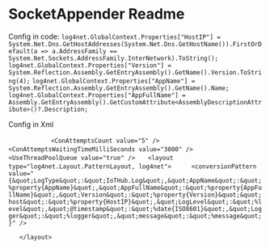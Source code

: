 ﻿# SocketAppender  Readme 

Config in code:
` log4net.GlobalContext.Properties["HostIP"] = System.Net.Dns.GetHostAddresses(System.Net.Dns.GetHostName()).FirstOrDefault(a => a.AddressFamily == System.Net.Sockets.AddressFamily.InterNetwork).ToString(); `
` log4net.GlobalContext.Properties["Version"] = System.Reflection.Assembly.GetEntryAssembly().GetName().Version.ToString(4); `
` log4net.GlobalContext.Properties["AppName"] = System.Reflection.Assembly.GetEntryAssembly().GetName().Name; `
` log4net.GlobalContext.Properties["AppFullName"] = Assembly.GetEntryAssembly().GetCustomAttribute<AssemblyDescriptionAttribute>()?.Description; `

Config in Xml  

`
`  <appender name="SocketAppender" type="log4net.Appender.SocketAppender,log4net.Appender.SocketAppender"> `
`    <RemoteAddress value="127.0.0.1" /> `
`    <RemotePort value="5001" /> `
`    <AddressFamily value="InterNetwork" /> `
`    <SocketType value="Dgram" /> `
`    <ProtocolType value="Udp" />
`    <ConAttemptsCount value="5" /> `
`    <ConAttemptsWaitingTimeMilliSeconds value="3000" /> `
`    <UseThreadPoolQueue value="true" /> `
`    <layout type="log4net.Layout.PatternLayout, log4net"> `
`      <conversionPattern value="{&quot;LogType&quot;:&quot;IoTHub.Log&quot;,&quot;AppName&quot;:&quot;%property{AppName}&quot;,&quot;AppFullName&quot;:&quot;%property{AppFullName}&quot;,&quot;Version&quot;:&quot;%property{Version}&quot;&quot;host&quot;:&quot;%property{HostIP}&quot;,&quot;LogLevel&quot;:&quot;%level&quot;,&quot;@timestamp&quot;:&quot;%date{ISO8601}&quot;,&quot;Logger&quot;:&quot;%logger&quot;,&quot;message&quot;:&quot;%message&quot;}" /> `

`    </layout>
`  </appender>
